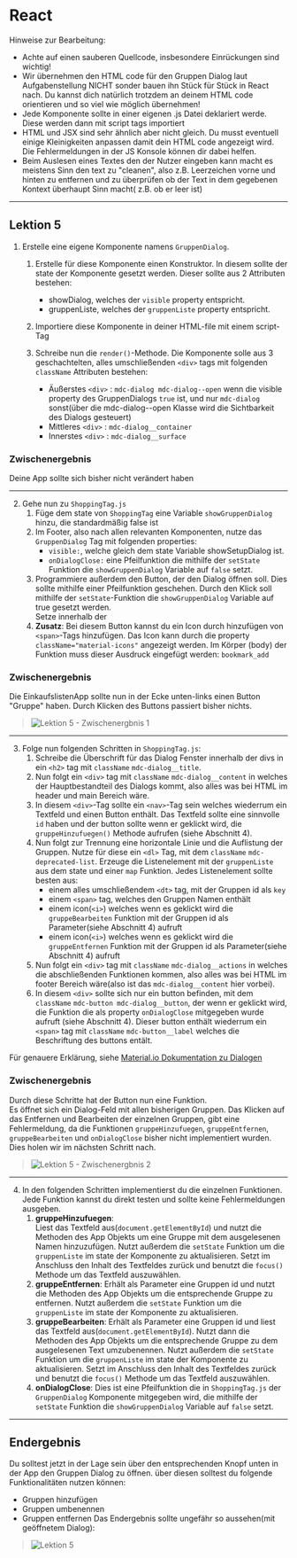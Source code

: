 # React

Hinweise zur Bearbeitung:

- Achte auf einen sauberen Quellcode, insbesondere Einrückungen sind wichtig!
- Wir übernehmen den HTML code für den Gruppen Dialog laut Aufgabenstellung NICHT sonder bauen ihn Stück für Stück in
  React nach. Du kannst dich natürlich trotzdem an deinem HTML code orientieren und so viel wie möglich übernehmen!
- Jede Komponente sollte in einer eigenen .js Datei deklariert werde. Diese werden dann mit script tags importiert
- HTML und JSX sind sehr ähnlich aber nicht gleich. Du musst eventuell einige Kleinigkeiten anpassen damit dein HTML
  code angezeigt wird. Die Fehlermeldungen in der JS Konsole können dir dabei helfen.
- Beim Auslesen eines Textes den der Nutzer eingeben kann macht es meistens Sinn den text zu "cleanen", also z.B.
  Leerzeichen vorne und hinten zu entfernen und zu überprüfen ob der Text in dem gegebenen Kontext überhaupt Sinn macht(
  z.B. ob er leer ist)

---

## Lektion 5

1. Erstelle eine eigene Komponente namens `GruppenDialog`. 
   1. Erstelle für diese Komponente einen Konstruktor. 
   In diesem sollte der state der Komponente gesetzt werden. Dieser sollte aus 2 Attributen bestehen:

      - showDialog, welches der `visible` property entspricht.
      - gruppenListe, welches der `gruppenListe` property entspricht.
   2. Importiere diese Komponente in deiner HTML-file mit einem script-Tag
   3. Schreibe nun die `render()`-Methode. Die Komponente solle aus 3 geschachtelten, 
   alles umschließenden `<div>` tags mit folgenden `className` Attributen bestehen:

      - Äußerstes `<div>` : `mdc-dialog mdc-dialog--open` wenn die visible property des GruppenDialogs `true` ist, und 
      nur `mdc-dialog` sonst(über die mdc-dialog--open Klasse wird die Sichtbarkeit des Dialogs gesteuert)
      - Mittleres `<div>` : `mdc-dialog__container`
      - Innerstes `<div>` : `mdc-dialog__surface`

### Zwischenergebnis
Deine App sollte sich bisher nicht verändert haben

---

2. Gehe nun zu `ShoppingTag.js`
   1. Füge dem state von `ShoppingTag` eine Variable `showGruppenDialog` hinzu, die standardmäßig false ist 
   2. Im Footer, also nach allen relevanten Komponenten, nutze das `GruppenDialog` Tag mit folgenden properties:
      - `visible:`, welche gleich dem state Variable showSetupDialog ist. 
      - `onDialogClose:` eine Pfeilfunktion die mithilfe der `setState` Funktion die `showGruppenDialog` Variable auf 
      `false` setzt. 
   3. Programmiere außerdem den Button, der den Dialog öffnen soll. Dies sollte mithilfe einer Pfeilfunktion geschehen. 
   Durch den Klick soll mithilfe der `setState`-Funktion die `showGruppenDialog` Variable auf true gesetzt werden.  
   Setze innerhalb der 
   4. **Zusatz**: Bei diesem Button kannst du ein Icon durch hinzufügen von `<span>`-Tags hinzufügen. Das Icon kann durch 
   die property ``className="material-icons"`` angezeigt werden. Im Körper (body) der Funktion muss dieser Ausdruck
   eingefügt werden: ``bookmark_add``

### Zwischenergebnis
Die EinkaufslistenApp sollte nun in der Ecke unten-links einen Button "Gruppe" haben. 
Durch Klicken des Buttons passiert bisher nichts. 
>![Lektion 5 - Zwischenergbnis 1](img/lektion5_ZE1.png)
---

3. Folge nun folgenden Schritten in `ShoppingTag.js`:
   1. Schreibe die Überschrift für das Dialog Fenster innerhalb der divs in ein `<h2>` tag mit `className` `mdc-dialog__title`. 
   2. Nun folgt ein `<div>` tag mit `className` `mdc-dialog__content` in welches der Hauptbestandteil des Dialogs kommt, also 
   alles was bei HTML im header und main Bereich wäre. 
   3. In diesem `<div>`-Tag sollte ein `<nav>`-Tag sein welches wiederrum ein Textfeld und einen Button enthält. Das Textfeld 
   sollte eine sinnvolle `id` haben und der button sollte wenn er geklickt wird, die `gruppeHinzufuegen()` Methode 
   aufrufen (siehe Abschnitt 4). 
   4. Nun folgt zur Trennung eine horizontale Linie und die Auflistung der Gruppen. Nutze für diese ein `<dl>` Tag, mit 
   dem `className` `mdc-deprecated-list`. Erzeuge die Listenelement mit der `gruppenListe` aus dem state und einer `map`
   Funktion. Jedes Listenelement sollte besten aus:
      - einem alles umschließendem `<dt>` tag, mit der Gruppen id als `key`
      - einem `<span>` tag, welches den Gruppen Namen enthält
      - einem icon(`<i>`) welches wenn es geklickt wird die `gruppeBearbeiten` Funktion mit der Gruppen id als Parameter(siehe
        Abschnitt 4) aufruft
      - einem icon(`<i>`) welches wenn es geklickt wird die `gruppeEntfernen` Funktion mit der Gruppen id als Parameter(siehe
        Abschnitt 4) aufruft 
   5. Nun folgt ein `<div>` tag mit `className` `mdc-dialog__actions` in welches die abschließenden Funktionen kommen, also 
   alles was bei HTML im footer Bereich wäre(also ist das `mdc-dialog__content` hier vorbei). 
   6. In diesem `<div>` sollte sich nur ein button befinden, mit dem `className` `mdc-button mdc-dialog__button`, der wenn er 
   geklickt wird, die Funktion die als property `onDialogClose` mitgegeben wurde aufruft (siehe Abschnitt 4). 
   Dieser button enthält wiederrum ein `<span>` tag mit `className` `mdc-button__label` welches die 
   Beschriftung des buttons entält.

Für genauere Erklärung,
siehe [Material.io Dokumentation zu Dialogen](https://material.io/components/dialogs/web#using-dialogs)

### Zwischenergebnis
Durch diese Schritte hat der Button nun eine Funktion.  
Es öffnet sich ein Dialog-Feld mit allen bisherigen Gruppen. Das Klicken auf das Entfernen und Bearbeiten der einzelnen 
Gruppen, gibt eine Fehlermeldung, da die Funktionen `gruppeHinzufuegen`, `gruppeEntfernen`, `gruppeBearbeiten` und 
`onDialogClose` bisher nicht implementiert wurden.  Dies holen wir im nächsten Schritt nach.
>![Lektion 5 - Zwischenergbnis 2](img/lektion5_ZE2.png)

---

4. In den folgenden Schritten implementierst du die einzelnen Funktionen. Jede Funktion kannst du direkt testen und 
sollte keine Fehlermeldungen ausgeben.
   1. **gruppeHinzufuegen**:  
   Liest das Textfeld aus(`document.getElementById`) und nutzt die Methoden des App Objekts um eine Gruppe mit dem
  ausgelesenen Namen hinzuzufügen. Nutzt außerdem die `setState` Funktion um die `gruppenListe` im state der Komponente
  zu aktualisieren. Setzt im Anschluss den Inhalt des Textfeldes zurück und benutzt die `focus()` Methode um das
  Textfeld auszuwählen.
   2. **gruppeEntfernen**:
   Erhält als Parameter eine Gruppen id und nutzt die Methoden des App Objekts um die entsprechende Gruppe zu entfernen.
  Nutzt außerdem die `setState` Funktion um die `gruppenListe` im state der Komponente zu aktualisieren.
   3. **gruppeBearbeiten**:
   Erhält als Parameter eine Gruppen id und liest das Textfeld aus(`document.getElementById`). Nutzt dann die Methoden
  des App Objekts um die entsprechende Gruppe zu dem ausgelesenen Text umzubenennen. Nutzt außerdem die `setState`
  Funktion um die `gruppenListe` im state der Komponente zu aktualisieren. Setzt im Anschluss den Inhalt des Textfeldes
  zurück und benutzt die `focus()` Methode um das Textfeld auszuwählen.
   4. **onDialogClose**: 
   Dies ist eine Pfeilfunktion die in `ShoppingTag.js` der `GruppenDialog` Komponente mitgegeben wird, die
  mithilfe der `setState` Funktion die `showGruppenDialog` Variable auf `false` setzt.

---


## Endergebnis

Du solltest jetzt in der Lage sein über den entsprechenden Knopf unten in der App den Gruppen Dialog zu öffnen. über diesen solltest du folgende Funktionalitäten nutzen können:
- Gruppen hinzufügen
- Gruppen umbenennen
- Gruppen entfernen
Das Endergebnis sollte ungefähr so aussehen(mit geöffnetem Dialog):

>![Lektion 5](img/lektion5.png)

